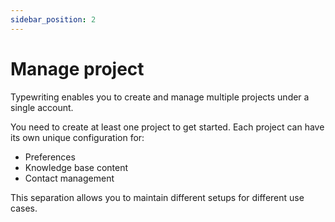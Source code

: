 ```yaml
---
sidebar_position: 2
---
```


# Manage project

Typewriting enables you to create and manage multiple projects under a single account.

You need to create at least one project to get started. Each project can have its own unique configuration for:

- Preferences
- Knowledge base content
- Contact management

This separation allows you to maintain different setups for different use cases.